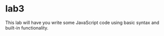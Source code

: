 # lab3
This lab will have you write some JavaScript code using basic syntax and built-in functionality. 
